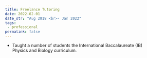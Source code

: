 ```yaml
---
title: Freelance Tutoring
date: 2022-02-01
date_str: "Aug 2018 <br>- Jan 2022"
tags:
 - professional
permalink: false
---
```


* Taught a number of students the International Baccalaureate (IB) Physics and Biology curriculum. 